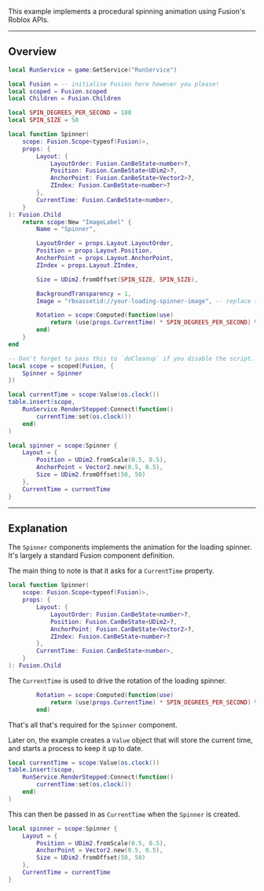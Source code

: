 This example implements a procedural spinning animation using Fusion's Roblox
APIs.

-----

## Overview

```Lua linenums="1"
local RunService = game:GetService("RunService")

local Fusion = -- initialise Fusion here however you please!
local scoped = Fusion.scoped
local Children = Fusion.Children

local SPIN_DEGREES_PER_SECOND = 180
local SPIN_SIZE = 50

local function Spinner(
	scope: Fusion.Scope<typeof(Fusion)>,
	props: {
		Layout: {
			LayoutOrder: Fusion.CanBeState<number>?,
			Position: Fusion.CanBeState<UDim2>?,
			AnchorPoint: Fusion.CanBeState<Vector2>?,
			ZIndex: Fusion.CanBeState<number>?
		},
		CurrentTime: Fusion.CanBeState<number>,
	}
): Fusion.Child
	return scope:New "ImageLabel" {
		Name = "Spinner",

		LayoutOrder = props.Layout.LayoutOrder,
		Position = props.Layout.Position,
		AnchorPoint = props.Layout.AnchorPoint,
		ZIndex = props.Layout.ZIndex,

		Size = UDim2.fromOffset(SPIN_SIZE, SPIN_SIZE),

		BackgroundTransparency = 1,
		Image = "rbxassetid://your-loading-spinner-image", -- replace this!

		Rotation = scope:Computed(function(use)
			return (use(props.CurrentTime) * SPIN_DEGREES_PER_SECOND) % 360
		end)
	}
end

-- Don't forget to pass this to `doCleanup` if you disable the script.
local scope = scoped(Fusion, {
	Spinner = Spinner
})

local currentTime = scope:Value(os.clock())
table.insert(scope,
	RunService.RenderStepped:Connect(function()
		currentTime:set(os.clock())
	end)
)

local spinner = scope:Spinner {
	Layout = {
		Position = UDim2.fromScale(0.5, 0.5),
		AnchorPoint = Vector2.new(0.5, 0.5),
		Size = UDim2.fromOffset(50, 50)
	},
	CurrentTime = currentTime
}
```

-----

## Explanation

The `Spinner` components implements the animation for the loading spinner. It's
largely a standard Fusion component definition.

The main thing to note is that it asks for a `CurrentTime` property.

```Lua linenums="10" hl_lines="10"
local function Spinner(
	scope: Fusion.Scope<typeof(Fusion)>,
	props: {
		Layout: {
			LayoutOrder: Fusion.CanBeState<number>?,
			Position: Fusion.CanBeState<UDim2>?,
			AnchorPoint: Fusion.CanBeState<Vector2>?,
			ZIndex: Fusion.CanBeState<number>?
		},
		CurrentTime: Fusion.CanBeState<number>,
	}
): Fusion.Child
```

The `CurrentTime` is used to drive the rotation of the loading spinner.

```Lua linenums="35"
		Rotation = scope:Computed(function(use)
			return (use(props.CurrentTime) * SPIN_DEGREES_PER_SECOND) % 360
		end)
```

That's all that's required for the `Spinner` component.

Later on, the example creates a `Value` object that will store the current time,
and starts a process to keep it up to date.

```Lua linenums="46"
local currentTime = scope:Value(os.clock())
table.insert(scope,
	RunService.RenderStepped:Connect(function()
		currentTime:set(os.clock())
	end)
)
```

This can then be passed in as `CurrentTime` when the `Spinner` is created.

```Lua linenums="53" hl_lines="7"
local spinner = scope:Spinner {
	Layout = {
		Position = UDim2.fromScale(0.5, 0.5),
		AnchorPoint = Vector2.new(0.5, 0.5),
		Size = UDim2.fromOffset(50, 50)
	},
	CurrentTime = currentTime
}
```